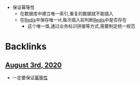 - 保证幂等性
    - 在数据库中建立唯一索引,重复的数据就不能插入
    - 在[Redis](<Redis.md>)中保存唯一id,每次插入前判断[Redis](<Redis.md>)中是否存在
        - 这个唯一值,通过业务标识拼接等方式,需要制定统一规范

# Backlinks
## [August 3rd, 2020](<August 3rd, 2020.md>)
- 一定要保证[幂等性](<幂等性.md>)


